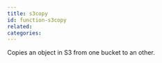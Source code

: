 ```yaml
---
title: s3copy
id: function-s3copy
related:
categories:
---
```


Copies an object in S3 from one bucket to an other.